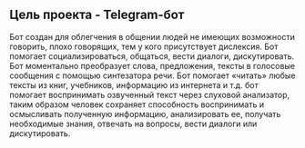 ## Цель проекта - Telegram-бот
Бот создан для облегчения в общении людей не имеющих возможности говорить, плохо говорящих, тем у кого присутствует дислексия. Бот помогает социализироваться, общаться, вести диалоги, дискутировать. Бот моментально преобразует слова, предложения, тексты в голосовые сообщения с помощью синтезатора речи. Бот помогает «читать» любые тексты из книг, учебников, информацию из интернета и т.д.  бот помогает воспринимать озвученный текст через слуховой анализатор, таким образом человек сохраняет способность воспринимать и осмысливать полученную информацию, анализировать ее, получать необходимые знания, отвечать на вопросы, вести диалоги или дискутировать.